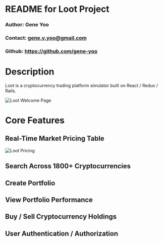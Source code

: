 # README for Loot Project
### Author: Gene Yoo
### Contact: gene.y.yoo@gmail.com
### Github: <a href="https://github.com/gene-yoo">https://github.com/gene-yoo</a>

# Description
Loot is a cryptocurrency trading platform simulator built on React / Redux / Rails.
<div width='500px' height='500px'><img src="https://i.imgur.com/nu7eyph.png" alt="Loot Welcome Page"></div>

# Core Features

## Real-Time Market Pricing Table
<div width='100%'><img src="./test-price.gif" alt="Loot Pricing"></div>

## Search Across 1800+ Cryptocurrencies

## Create Portfolio

## View Portfolio Performance

## Buy / Sell Cryptocurrency Holdings

## User Authentication / Authorization
